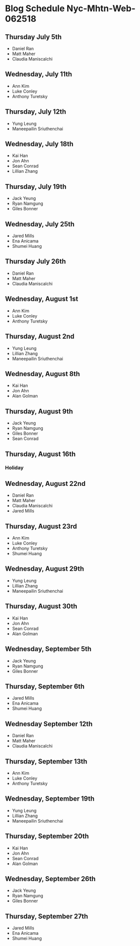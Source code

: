 # Blog Schedule Nyc-Mhtn-Web-062518

## Thursday July 5th
* Daniel Ran
* Matt Maher
* Claudia Maniscalchi

## Wednesday, July 11th
* Ann Kim
* Luke Conley
* Anthony Turetsky

## Thursday, July 12th
* Yung Leung
* Maneepailin Sriuthenchai

## Wednesday, July 18th
* Kai Han
* Jon Ahn
* Sean Conrad
* Lillian Zhang

## Thursday, July 19th
* Jack Yeung
* Ryan Namgung
* Giles Bonner

## Wednesday, July 25th
* Jared Mills
* Ena Anicama
* Shumei Huang

## Thursday July 26th
* Daniel Ran
* Matt Maher
* Claudia Maniscalchi

## Wednesday, August 1st
* Ann Kim
* Luke Conley
* Anthony Turetsky

## Thursday, August 2nd
* Yung Leung
* Lillian Zhang
* Maneepailin Sriuthenchai

## Wednesday, August 8th
* Kai Han
* Jon Ahn
* Alan Golman

## Thursday, August 9th
* Jack Yeung
* Ryan Namgung
* Giles Bonner
* Sean Conrad

## Thursday, August 16th
### Holiday

## Wednesday, August 22nd
* Daniel Ran
* Matt Maher
* Claudia Maniscalchi
* Jared Mills

## Thursday, August 23rd
* Ann Kim
* Luke Conley
* Anthony Turetsky
* Shumei Huang

## Wednesday, August 29th
* Yung Leung
* Lillian Zhang
* Maneepailin Sriuthenchai

## Thursday, August 30th
* Kai Han
* Jon Ahn
* Sean Conrad
* Alan Golman

## Wednesday, September 5th
* Jack Yeung
* Ryan Namgung
* Giles Bonner

## Thursday, September 6th
* Jared Mills
* Ena Anicama
* Shumei Huang

## Wednesday September 12th
* Daniel Ran
* Matt Maher
* Claudia Maniscalchi

## Thursday, September 13th
* Ann Kim
* Luke Conley
* Anthony Turetsky

## Wednesday, September 19th
* Yung Leung
* Lillian Zhang
* Maneepailin Sriuthenchai

## Thursday, September 20th
* Kai Han
* Jon Ahn
* Sean Conrad
* Alan Golman

## Wednesday, September 26th
* Jack Yeung
* Ryan Namgung
* Giles Bonner

## Thursday, September 27th
* Jared Mills
* Ena Anicama
* Shumei Huang
